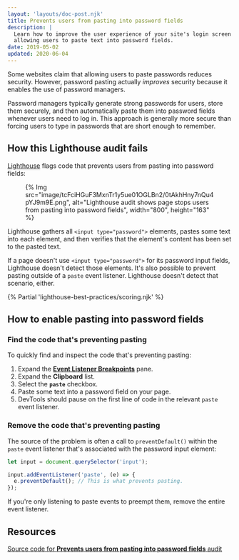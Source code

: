 ```yaml
---
layout: 'layouts/doc-post.njk'
title: Prevents users from pasting into password fields
description: |
  Learn how to improve the user experience of your site's login screen by
  allowing users to paste text into password fields.
date: 2019-05-02
updated: 2020-06-04
---
```


Some websites claim that allowing users to paste passwords reduces security.
However, password pasting actually _improves_ security
because it enables the use of password managers.

Password managers typically generate strong passwords for users,
store them securely, and then automatically paste them
into password fields whenever users need to log in. This approach is generally
more secure than forcing users to type in passwords that are short enough
to remember.

## How this Lighthouse audit fails

[Lighthouse](https://developers.google.com/web/tools/lighthouse/) flags code that prevents users from pasting into password fields:

<figure>
  {% Img src="image/tcFciHGuF3MxnTr1y5ue01OGLBn2/0tAkhHny7nQu4pYJ9m9E.png", alt="Lighthouse audit shows page stops users from pasting into password fields", width="800", height="163" %}
</figure>

Lighthouse gathers all `<input type="password">` elements,
pastes some text into each element,
and then verifies that the element's content has been set to the pasted text.

If a page doesn't use `<input type="password">` for its password input fields,
Lighthouse doesn't detect those elements.
It's also possible to prevent pasting outside of a `paste` event listener.
Lighthouse doesn't detect that scenario, either.

{% Partial 'lighthouse-best-practices/scoring.njk' %}

## How to enable pasting into password fields

### Find the code that's preventing pasting

To quickly find and inspect the code that's preventing pasting:

1. Expand the [**Event Listener Breakpoints**](https://developers.google.com/web/tools/chrome-devtools/javascript/breakpoints#event-listeners) pane.
1. Expand the **Clipboard** list.
1. Select the **`paste`** checkbox.
1. Paste some text into a password field on your page.
1. DevTools should pause on the first line of code
   in the relevant `paste` event listener.

### Remove the code that's preventing pasting

The source of the problem is often a call to `preventDefault()`
within the `paste` event listener
that's associated with the password input element:

```js
let input = document.querySelector('input');

input.addEventListener('paste', (e) => {
  e.preventDefault(); // This is what prevents pasting.
});
```

If you're only listening to paste events to preempt them,
remove the entire event listener.

## Resources

[Source code for **Prevents users from pasting into password fields** audit](https://github.com/GoogleChrome/lighthouse/blob/master/lighthouse-core/audits/dobetterweb/password-inputs-can-be-pasted-into.js)
